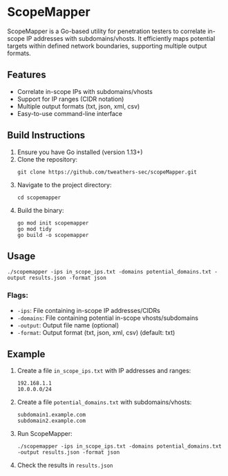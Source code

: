 # ScopeMapper

ScopeMapper is a Go-based utility for penetration testers to correlate in-scope IP addresses with subdomains/vhosts. It efficiently maps potential targets within defined network boundaries, supporting multiple output formats.

## Features

- Correlate in-scope IPs with subdomains/vhosts
- Support for IP ranges (CIDR notation)
- Multiple output formats (txt, json, xml, csv)
- Easy-to-use command-line interface

## Build Instructions

1. Ensure you have Go installed (version 1.13+)
2. Clone the repository:
   ```
   git clone https://github.com/tweathers-sec/scopeMapper.git
   ```
3. Navigate to the project directory:
   ```
   cd scopemapper
   ```
4. Build the binary:
   ```
   go mod init scopemapper
   go mod tidy
   go build -o scopemapper
   ```

## Usage
```
./scopemapper -ips in_scope_ips.txt -domains potential_domains.txt -output results.json -format json
```

### Flags:

- `-ips`: File containing in-scope IP addresses/CIDRs
- `-domains`: File containing potential in-scope vhosts/subdomains
- `-output`: Output file name (optional)
- `-format`: Output format (txt, json, xml, csv) (default: txt)

## Example

1. Create a file `in_scope_ips.txt` with IP addresses and ranges:
   ```
   192.168.1.1
   10.0.0.0/24
   ```

2. Create a file `potential_domains.txt` with subdomains/vhosts:
   ```
   subdomain1.example.com
   subdomain2.example.com
   ```

3. Run ScopeMapper:
   ```
   ./scopemapper -ips in_scope_ips.txt -domains potential_domains.txt -output results.json -format json
   ```

4. Check the results in `results.json`
